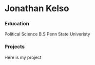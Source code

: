 # Jonathan Kelso 

### Education 
Political Science B.S
Penn State Univeristy

### Projects
Here is my project 

